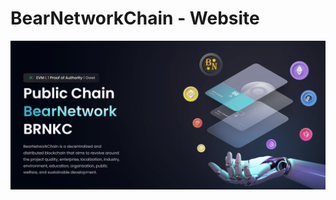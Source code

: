 # BearNetworkChain - Website

![BearNetworkChain](https://raw.githubusercontent.com/BearNetwork-BRNKC/brnkcweb/213aafa32be455296ee61509ce5427ad2cf70ba7/public/web.png)

